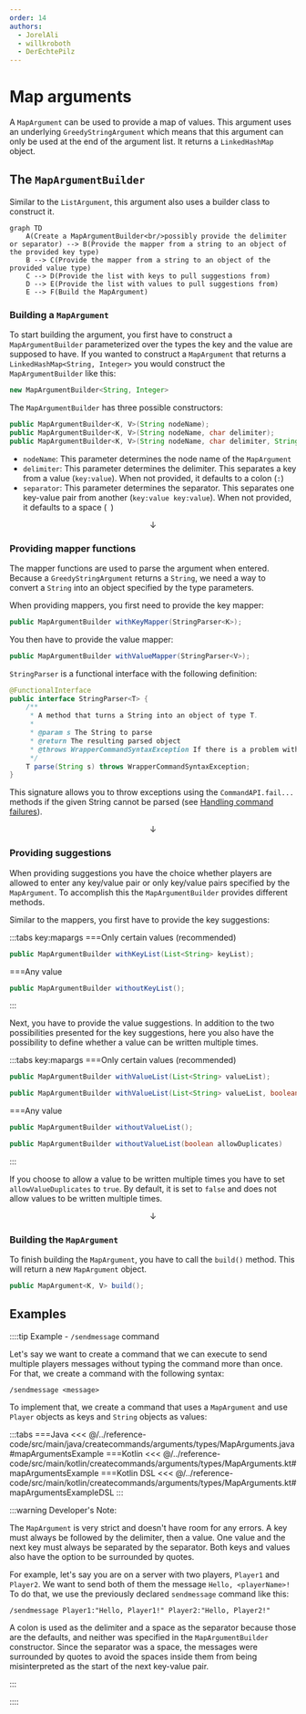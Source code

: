 ```yaml
---
order: 14
authors:
  - JorelAli
  - willkroboth
  - DerEchtePilz
---
```


# Map arguments

A `MapArgument` can be used to provide a map of values. This argument uses an underlying `GreedyStringArgument` which means that this argument can only be used at the end of the argument list.
It returns a `LinkedHashMap` object.

## The `MapArgumentBuilder`

Similar to the `ListArgument`, this argument also uses a builder class to construct it.

```mermaid
graph TD
    A(Create a MapArgumentBuilder<br/>possibly provide the delimiter or separator) --> B(Provide the mapper from a string to an object of the provided key type)
    B --> C(Provide the mapper from a string to an object of the provided value type)
    C --> D(Provide the list with keys to pull suggestions from)
    D --> E(Provide the list with values to pull suggestions from)
    E --> F(Build the MapArgument)
```

### Building a `MapArgument`

To start building the argument, you first have to construct a `MapArgumentBuilder` parameterized over the types the key and the value are supposed to have.
If you wanted to construct a `MapArgument` that returns a `LinkedHashMap<String, Integer>` you would construct the `MapArgumentBuilder` like this:

```java
new MapArgumentBuilder<String, Integer>
```

The `MapArgumentBuilder` has three possible constructors:

```java
public MapArgumentBuilder<K, V>(String nodeName);
public MapArgumentBuilder<K, V>(String nodeName, char delimiter);
public MapArgumentBuilder<K, V>(String nodeName, char delimiter, String separator)
```

- `nodeName`: This parameter determines the node name of the `MapArgument`
- `delimiter`: This parameter determines the delimiter. This separates a key from a value (`key:value`). When not provided, it defaults to a colon (`:`)
- `separator`: This parameter determines the separator. This separates one key-value pair from another (`key:value key:value`). When not provided, it defaults to a space <!-- markdownlint-disable-line MD038 -->(` `)

$$\downarrow$$

### Providing mapper functions

The mapper functions are used to parse the argument when entered. Because a `GreedyStringArgument`
returns a `String`, we need a way to convert a `String` into an object specified by the type parameters.

When providing mappers, you first need to provide the key mapper:

```java
public MapArgumentBuilder withKeyMapper(StringParser<K>);
```

You then have to provide the value mapper:

```java
public MapArgumentBuilder withValueMapper(StringParser<V>);
```

`StringParser` is a functional interface with the following definition:

```java
@FunctionalInterface
public interface StringParser<T> {
    /**
     * A method that turns a String into an object of type T.
     *
     * @param s The String to parse
     * @return The resulting parsed object
     * @throws WrapperCommandSyntaxException If there is a problem with the syntax of the String that prevents it from being turned into an object of type T.
     */
    T parse(String s) throws WrapperCommandSyntaxException;
}
```

This signature allows you to throw exceptions using the `CommandAPI.fail...` methods if the given String cannot be parsed (see [Handling command failures](../../executors/handle-failures)).

$$\downarrow$$

### Providing suggestions

When providing suggestions you have the choice whether players are allowed to enter any key/value pair or only key/value pairs specified by the `MapArgument`.
To accomplish this the `MapArgumentBuilder` provides different methods.

Similar to the mappers, you first have to provide the key suggestions:

:::tabs key:mapargs
===Only certain values (recommended)
```java
public MapArgumentBuilder withKeyList(List<String> keyList);
```
===Any value
```java
public MapArgumentBuilder withoutKeyList();
```
:::

Next, you have to provide the value suggestions. In addition to the two possibilities presented for the key suggestions, here you also have the possibility to define
whether a value can be written multiple times.

:::tabs key:mapargs
===Only certain values (recommended)
```java
public MapArgumentBuilder withValueList(List<String> valueList);

public MapArgumentBuilder withValueList(List<String> valueList, boolean allowValueDuplicates);
```
===Any value
```java
public MapArgumentBuilder withoutValueList();

public MapArgumentBuilder withoutValueList(boolean allowDuplicates)
```
:::

If you choose to allow a value to be written multiple times you have to set `allowValueDuplicates` to `true`. By default, it is set to `false` and
does not allow values to be written multiple times.

$$\downarrow$$

### Building the `MapArgument`

To finish building the `MapArgument`, you have to call the `build()` method. This will return a new `MapArgument` object.

```java
public MapArgument<K, V> build();
```

## Examples

::::tip Example - `/sendmessage` command

Let's say we want to create a command that we can execute to send multiple players messages without typing the command more than once. For that, we create a command with the following syntax:

```mccmd
/sendmessage <message>
```

To implement that, we create a command that uses a `MapArgument` and use `Player` objects as keys and `String` objects as values:

:::tabs
===Java
<<< @/../reference-code/src/main/java/createcommands/arguments/types/MapArguments.java#mapArgumentsExample
===Kotlin
<<< @/../reference-code/src/main/kotlin/createcommands/arguments/types/MapArguments.kt#mapArgumentsExample
===Kotlin DSL
<<< @/../reference-code/src/main/kotlin/createcommands/arguments/types/MapArguments.kt#mapArgumentsExampleDSL
:::

:::warning Developer's Note:

The `MapArgument` is very strict and doesn't have room for any errors. A key must always be followed by the delimiter, then a value. One value and the next key must always be separated by the separator. Both keys and values also have the option to be surrounded by quotes.

For example, let's say you are on a server with two players, `Player1` and `Player2`. We want to send both of them the message `Hello, <playerName>!`
To do that, we use the previously declared `sendmessage` command like this:

```mccmd
/sendmessage Player1:"Hello, Player1!" Player2:"Hello, Player2!"
```

A colon is used as the delimiter and a space as the separator because those are the defaults, and neither was specified in the `MapArgumentBuilder` constructor. Since the separator was a space, the messages were surrounded by quotes to avoid the spaces inside them from being misinterpreted as the start of the next key-value pair.

:::

::::